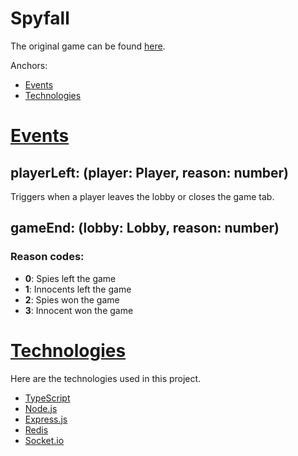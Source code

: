 # **Spyfall**

The original game can be found [here](https://hwint.ru/portfolio-item/spyfall/).

Anchors:

- [Events](#events)
- [Technologies](#technologies)

# [Events](#events)

## **playerLeft**: (player: Player, reason: number)

Triggers when a player leaves the lobby or closes the game tab.

## **gameEnd**: (lobby: Lobby, reason: number)

### **Reason codes:**

- **0**: Spies left the game
- **1**: Innocents left the game
- **2**: Spies won the game
- **3**: Innocent won the game

# [Technologies](#technologies)

Here are the technologies used in this project.

- [TypeScript](https://www.typescriptlang.org/)
- [Node.js](https://nodejs.org/)
- [Express.js](https://expressjs.com/)
- [Redis](https://redis.io/)
- [Socket.io](https://socket.io/)
